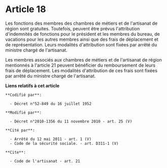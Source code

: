 # Article 18

Les fonctions des membres des       chambres de métiers et de l'artisanat de région sont gratuites. Toutefois, peuvent être
prévus l'attribution d'indemnités de fonctions pour le président et les membres du bureau, de vacations pour les autres
membres ainsi que des frais de déplacement et de représentation. Leurs modalités d'attribution sont fixées par arrêté du
ministre chargé de l'artisanat. 

Les membres associés aux       chambres de métiers et de l'artisanat de région mentionnés à l'article 21 peuvent bénéficier
du remboursement de leurs frais de déplacement. Les modalités d'attribution de ces frais sont fixées par arrêté du ministre
chargé de l'artisanat.

**Liens relatifs à cet article**

	**Codifié par**:

	  - Décret n°52-849 du 16 juillet 1952

	**Modifié par**:

	  - Décret n°2010-1356 du 11 novembre 2010 - art. 25 (V)

	**Cité par**:

	  - Arrêté du 12 mai 2011 - art. 1 (V)
	  - Code de la sécurité sociale. - art. D311-1 (V)

	**Cite**:

	  - Code de l'artisanat - art. 21
